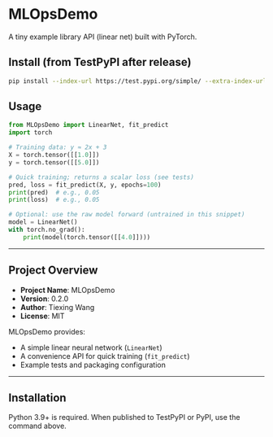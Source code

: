 # MLOpsDemo

A tiny example library API (linear net) built with PyTorch.

## Install (from TestPyPI after release)

```bash
pip install --index-url https://test.pypi.org/simple/ --extra-index-url https://pypi.org/simple MLOpsDemo
```

## Usage

```python
from MLOpsDemo import LinearNet, fit_predict
import torch

# Training data: y ≈ 2x + 3
X = torch.tensor([[1.0]])
y = torch.tensor([[5.0]])

# Quick training; returns a scalar loss (see tests)
pred, loss = fit_predict(X, y, epochs=100)
print(pred)  # e.g., 0.05
print(loss)  # e.g., 0.05

# Optional: use the raw model forward (untrained in this snippet)
model = LinearNet()
with torch.no_grad():
    print(model(torch.tensor([[4.0]])))
```

---

## Project Overview

- **Project Name**: MLOpsDemo
- **Version**: 0.2.0
- **Author**: Tiexing Wang
- **License**: MIT

MLOpsDemo provides:

- A simple linear neural network (`LinearNet`)
- A convenience API for quick training (`fit_predict`)
- Example tests and packaging configuration

---

## Installation

Python 3.9+ is required. When published to TestPyPI or PyPI, use the command above.

